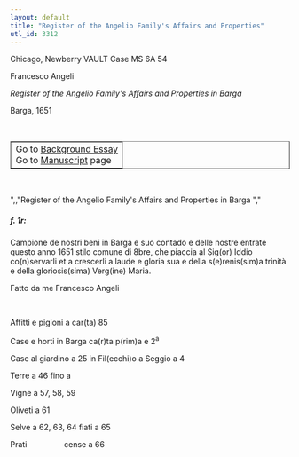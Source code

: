 ```yaml
---
layout: default
title: "Register of the Angelio Family's Affairs and Properties"
utl_id: 3312
---
```


<p>Chicago, Newberry VAULT Case MS 6A 54</p>
<p style=""margin-left:.25in;"">Francesco Angeli</p>
<p style=""margin-left:.25in;""><em>Register of the Angelio Family's Affairs and Properties in Barga</em></p>
<p style=""margin-left:.25in;"">Barga, 1651</p>
<p style=""font-size: 0.1em;""> </p>
<table border=""0.5"" cellpadding=""1"" cellspacing=""1"" style=""width: 200px; background-color:#F8F8F8;""><tbody style=""border-color:#ccc""><tr style=""border-color:#ccc""><td>Go to <a href=""https://italian-paleography.library.utoronto.ca/content/about_IP_062"" style=""font-weight:300;"" target=""_blank"">Background Essay</a><br />
			Go to <a href=""https://italian-paleography.library.utoronto.ca/islandora/object/italianpaleography%3AIP_062"" style=""font-weight:300;"" target=""_blank"">Manuscript</a> page</td>
</tr></tbody></table><p> </p>
",,"Register of the Angelio Family's Affairs and Properties in Barga
","
<h5 style=""color:#555;"">f. 1r:</h5>
<p>Campione de nostri beni in Barga e suo contado e delle nostre entrate questo anno 1651 stilo comune di 8bre, che piaccia al Sig(or) Iddio co(n)servarli et a crescerli a laude e gloria sua e della s(e)renis(sim)a trinità e della gloriosis(sima) Verg(ine) Maria.</p>
<p>Fatto da me Francesco Angeli</p>
<p> </p>
<p>Affitti e pigioni a car(ta) 85</p>
<p>Case e horti in Barga ca(r)ta p(rim)a e 2<sup>a</sup></p>
<p>Case al giardino a 25 in Fil(ecchi)o a Seggio a 4</p>
<p>Terre a 46 fino a</p>
<p>Vigne a 57, 58, 59</p>
<p>Oliveti a 61</p>
<p>Selve a 62, 63, 64 fiati a 65</p>
<p>Prati                 cense a 66</p>
